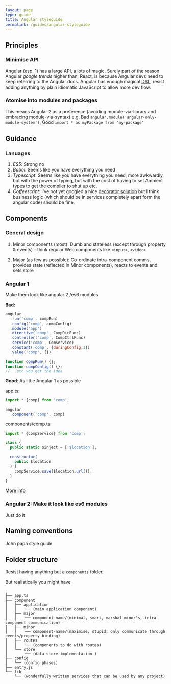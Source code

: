 ```yaml
---
layout: page
type: guide
title: Angular styleguide
permalink: /guides/angular-styleguide
---
```


## Principles

### Minimise API

Angular (esp. 1) has a large API, a lots of magic. Surely part of the reason Angular _google trends_ higher than, React, is because Angular devs need to keep referring to the Angular docs. Angular has enough magical [DSL](https://www.google.co.uk/#q=Domain+specific+language+DSL+pattern+angular), resist adding anything by plain idiomatic JavaScript to allow more dev flow.

### Atomise into modules and packages

This means Angular 2 as a preference (avoiding module-via-library and embracing module-via-syntax) 
e.g. Bad `angular.module('angular-only-module-system')`, Good `import * as myPackage from 'my-package'`



## Guidance

### Lanuages


1. *ES5*: Strong no
1. *Babel*: Seems like you have everything you need
1. *Typescript*: Seems like you have everything you need, more awkwardly, but with the power of typing, but with the cost of having to set Ambient types to get the compiler to shut up etc.
1. *Coffeescript*: I've not yet googled a nice [decorator solution](https://github.com/rstuven/es-decorate) but I think business logic (which should be in services completely apart form the angular code) should be fine.

## Components 

### General design

1. Minor components (most): Dumb and stateless (except through property & events) - think regular Web components like `<input>`, `<video>`

2. Major (as few as possible): Co-ordinate intra-component comms, provides state (reflected in Minor components), reacts to events and sets store

### Angular 1

Make them look like angular 2 /es6 modules

**Bad:**

```javascript
angular
  .run('comp', compRun)
  .config('comp', compConfig)
  .module('app')
  .directive('comp', CompDirFunc)
  .controller('comp', CompCtrlFunc)
  .service('comp', ComService)
  .constant('comp', {duringConfig:1})
  .value('comp', {})
  
function compRum() {};
function compConfig() {};
// ..etc you get the idea

```

**Good**: As little Angular 1 as possible

app.ts:

```javascript
import * {comp} from 'comp';

angular
  .component('comp', comp)
```

components/comp.ts:

```javascript
import * {compService} from 'comp';

class {
  public static $inject = ['$location'];
  
  constructor(
    public $location
  ) {
    compService.save($location.url());
  }
}
```

[More info](http://toddmotto.com/exploring-the-angular-1-5-component-method/)

### Angular 2: Make it look like es6 modules

Just do it

## Naming conventions

John papa style guide

## Folder structure

Resist having anything but a `components` folder.

But realistically you might have

```
.
├── app.ts
├── component
│   ├── application
│   │   └── (main application component)
│   ├── major
│   │   └── component-name/(minimal, smart, marshal minor's, intra-component communication)
│   ├── minor
│   │   └── component-name/(maximise, stupid: only communicate through events/property binding)
│   ├── routes
│   │   └── (components to do with routes)
│   └── store
│       └── (data store implementation )
├── config
│   └── (config phases)
├── entry.js
└── lib
    └── (wonderfully written services that can be used by any project)
```
